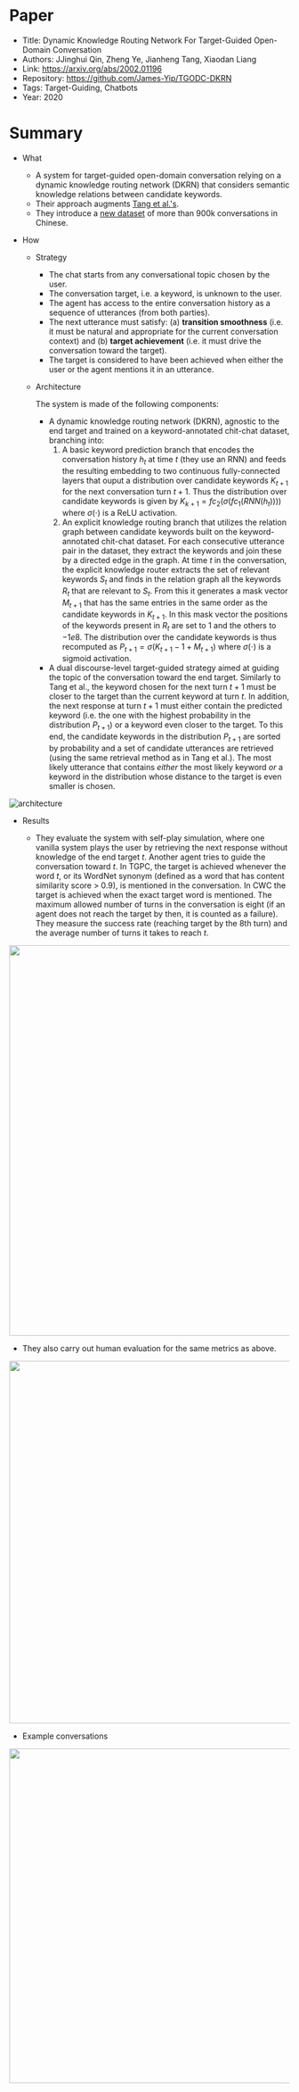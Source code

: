 # Paper

- Title: Dynamic Knowledge Routing Network For Target-Guided Open-Domain Conversation
- Authors: JJinghui Qin, Zheng Ye, Jianheng Tang, Xiaodan Liang
- Link: https://arxiv.org/abs/2002.01196
- Repository: https://github.com/James-Yip/TGODC-DKRN
- Tags: Target-Guiding, Chatbots
- Year: 2020

# Summary

- What
  
  - A system for target-guided open-domain conversation relying on a dynamic knowledge routing network (DKRN) that considers semantic knowledge relations between candidate keywords.
  - Their approach augments [Tang et al.'s](https://github.com/lisaalaz/papers/blob/master/papers/Target-Guided_Open-Domain_Conversation.md).
  - They introduce a [new dataset](https://drive.google.com/file/d/1NYBLxkLnGRNv720SLIcQyX7Um6rbxsAc/view) of more than 900k conversations in Chinese.

- How

  - Strategy
    - The chat starts from any conversational topic chosen by the user.
    - The conversation target, i.e. a keyword, is unknown to the user.
    - The agent has access to the entire conversation history as a sequence of utterances (from both parties).
    - The next utterance must satisfy: (a) __transition smoothness__ (i.e. it must be natural and appropriate for the current conversation context) and (b) __target achievement__ (i.e. it must drive the conversation toward the target).
    - The target is considered to have been achieved when either the user or the agent mentions it in an utterance.
  
  - Architecture
    
    The system is made of the following components:
    - A dynamic knowledge routing network (DKRN), agnostic to the end target and trained on a keyword-annotated chit-chat dataset, branching into:
      1) A basic keyword prediction branch that encodes the conversation history $h_t$ at time *t* (they use an RNN) and feeds the resulting embedding to two continuous fully-connected layers that ouput a distribution over candidate keywords $K_{t+1}$ for the next conversation turn $t+1$. Thus the distribution over candidate keywords is given by $K_{k+1} = fc_2(\sigma(fc_1(RNN(h_t))))$ where $\sigma(\cdot)$ is a ReLU activation. 
      2) An explicit knowledge routing branch that utilizes the relation graph between candidate keywords built on the keyword-annotated chit-chat dataset. For each consecutive utterance pair in the dataset, they extract the keywords and join these by a directed edge in the graph. At time *t* in the conversation, the explicit knowledge router extracts the set of relevant keywords $S_t$ and finds in the relation graph all the keywords $R_t$ that are relevant to $S_t$. From this it generates a mask vector $M_{t+1}$ that has the same entries in the same order as the candidate keywords in $K_{t+1}$. In this mask vector the positions of the keywords present in $R_t$ are set to 1 and the others to $-1e8$. The distribution over the candidate keywords is thus recomputed as $P_{t+1} = \sigma(K_{t+1} - 1 + M_{t+1})$ where $\sigma(\cdot)$ is a sigmoid activation.
    - A dual discourse-level target-guided strategy aimed at guiding the topic of the conversation toward the end target. Similarly to Tang et al., the keyword chosen for the next turn $t+1$ must be closer to the target than the current keyword at turn *t*. In addition, the next response at turn $t+1$ must either contain the predicted keyword (i.e. the one with the highest probability in the distribution $P_{t+1}$) or a keyword even closer to the target. To this end, the candidate keywords in the distribution $P_{t+1}$ are sorted by probability and a set of candidate utterances are retrieved (using the same retrieval method as in Tang et al.). The most likely utterance that contains *either* the most likely keyword *or* a keyword in the distribution whose distance to the target is even smaller is chosen.

![architecture](https://user-images.githubusercontent.com/89645136/231024854-ce1a613a-db13-4d9a-ab88-7c7090b0eb2c.png)
  
- Results

  - They evaluate the system with self-play simulation, where one vanilla system plays the user by retrieving the next response without knowledge of the end target *t*. Another agent tries to guide the conversation toward *t*. In TGPC, the target is achieved whenever the word *t*, or its WordNet synonym (defined as a word that has content similarity score > 0.9), is mentioned in the conversation. In CWC the target is achieved when the exact target word is mentioned. The maximum allowed number of turns in the conversation is eight (if an agent does not reach the target by then, it is counted as a failure). They measure the success rate (reaching target by the 8th turn) and the average number of turns it takes to reach *t*.

<img src="https://user-images.githubusercontent.com/89645136/231024925-ae98cf0c-c4b9-4443-92ed-47874383a8bc.png" width="700">
  
  - They also carry out human evaluation for the same metrics as above.

<img src="https://user-images.githubusercontent.com/89645136/231025033-30a5a94a-b283-44a8-b28d-f45069a75c51.png" width="650">
  
- Example conversations
  
<img src="https://user-images.githubusercontent.com/89645136/231024991-b39da7a8-f66a-43bb-a6a3-d94c43547e6a.png" width="600">
